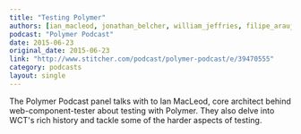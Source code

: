 ```yaml
---
title: "Testing Polymer"
authors: [ian_macleod, jonathan_belcher, william_jeffries, filipe_araujo, dane_oconner]
podcast: "Polymer Podcast"
date: 2015-06-23
original_date: 2015-06-23
link: "http://www.stitcher.com/podcast/polymer-podcast/e/39470555"
category: podcasts
layout: single
---
```


The Polymer Podcast panel talks with to Ian MacLeod, core architect behind web-component-tester about testing with Polymer. They also delve into WCT's rich history and tackle some of the harder aspects of testing.
